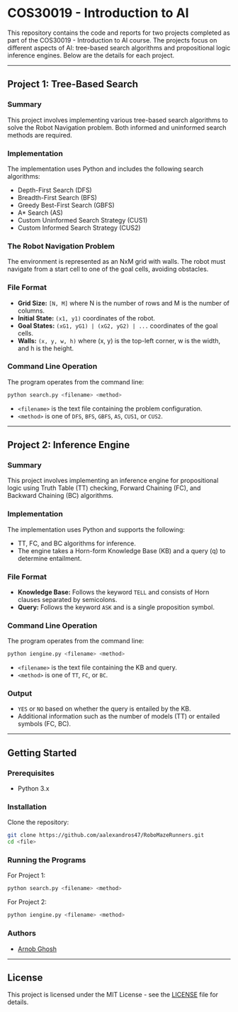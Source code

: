 # COS30019 - Introduction to AI 

This repository contains the code and reports for two projects completed as part of the COS30019 - Introduction to AI course. The projects focus on different aspects of AI: tree-based search algorithms and propositional logic inference engines. Below are the details for each project.

---

## Project 1: Tree-Based Search

### Summary
This project involves implementing various tree-based search algorithms to solve the Robot Navigation problem. Both informed and uninformed search methods are required.

### Implementation
The implementation uses Python and includes the following search algorithms:
- Depth-First Search (DFS)
- Breadth-First Search (BFS)
- Greedy Best-First Search (GBFS)
- A* Search (AS)
- Custom Uninformed Search Strategy (CUS1)
- Custom Informed Search Strategy (CUS2)

### The Robot Navigation Problem
The environment is represented as an NxM grid with walls. The robot must navigate from a start cell to one of the goal cells, avoiding obstacles.

### File Format
- **Grid Size:** `[N, M]` where N is the number of rows and M is the number of columns.
- **Initial State:** `(x1, y1)` coordinates of the robot.
- **Goal States:** `(xG1, yG1) | (xG2, yG2) | ...` coordinates of the goal cells.
- **Walls:** `(x, y, w, h)` where (x, y) is the top-left corner, w is the width, and h is the height.

### Command Line Operation
The program operates from the command line:
```sh
python search.py <filename> <method>
```
- `<filename>` is the text file containing the problem configuration.
- `<method>` is one of `DFS`, `BFS`, `GBFS`, `AS`, `CUS1`, or `CUS2`.

---

## Project 2: Inference Engine

### Summary
This project involves implementing an inference engine for propositional logic using Truth Table (TT) checking, Forward Chaining (FC), and Backward Chaining (BC) algorithms.

### Implementation
The implementation uses Python and supports the following:
- TT, FC, and BC algorithms for inference.
- The engine takes a Horn-form Knowledge Base (KB) and a query (q) to determine entailment.

### File Format
- **Knowledge Base:** Follows the keyword `TELL` and consists of Horn clauses separated by semicolons.
- **Query:** Follows the keyword `ASK` and is a single proposition symbol.

### Command Line Operation
The program operates from the command line:
```sh
python iengine.py <filename> <method>
```
- `<filename>` is the text file containing the KB and query.
- `<method>` is one of `TT`, `FC`, or `BC`.

### Output
- `YES` or `NO` based on whether the query is entailed by the KB.
- Additional information such as the number of models (TT) or entailed symbols (FC, BC).

---

## Getting Started

### Prerequisites
- Python 3.x

### Installation
Clone the repository:
```sh
git clone https://github.com/aalexandros47/RoboMazeRunners.git
cd <file>
```

### Running the Programs
For Project 1:
```sh
python search.py <filename> <method>
```
For Project 2:
```sh
python iengine.py <filename> <method>
```

### Authors
- [Arnob Ghosh](mailto:arnobg108@gmail.com)

---

## License
This project is licensed under the MIT License - see the [LICENSE](LICENSE) file for details.
